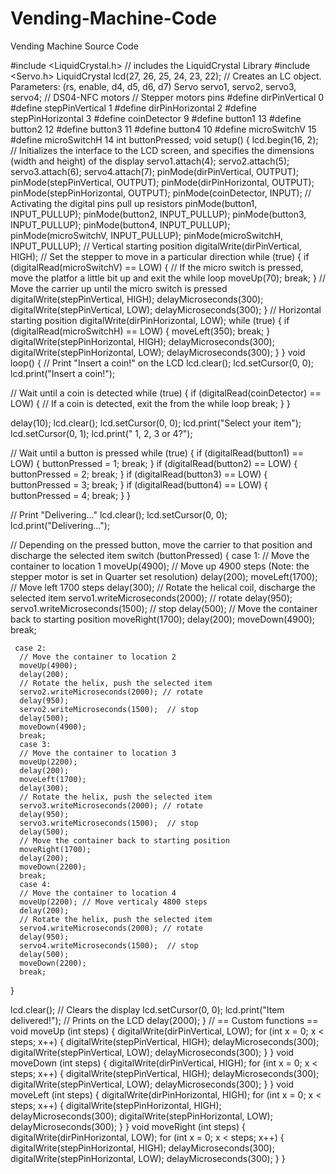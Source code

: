 # Vending-Machine-Code
Vending Machine Source Code

#include <LiquidCrystal.h> // includes the LiquidCrystal Library
#include <Servo.h>
LiquidCrystal lcd(27, 26, 25, 24, 23, 22); // Creates an LC object. Parameters: (rs, enable, d4, d5, d6, d7)
Servo servo1, servo2, servo3, servo4;   // DS04-NFC motors
// Stepper motors pins
#define dirPinVertical 0
#define stepPinVertical 1
#define dirPinHorizontal 2
#define stepPinHorizontal 3
#define coinDetector 9
#define button1 13
#define button2 12
#define button3 11
#define button4 10
#define microSwitchV 15
#define microSwitchH 14
int buttonPressed;
void setup() {
  lcd.begin(16, 2); // Initializes the interface to the LCD screen, and specifies the dimensions (width and height) of the display
  servo1.attach(4);
  servo2.attach(5);
  servo3.attach(6);
  servo4.attach(7);
  pinMode(dirPinVertical, OUTPUT);
  pinMode(stepPinVertical, OUTPUT);
  pinMode(dirPinHorizontal, OUTPUT);
  pinMode(stepPinHorizontal, OUTPUT);
  pinMode(coinDetector, INPUT);
  // Activating the digital pins pull up resistors
  pinMode(button1, INPUT_PULLUP);
  pinMode(button2, INPUT_PULLUP);
  pinMode(button3, INPUT_PULLUP);
  pinMode(button4, INPUT_PULLUP);
  pinMode(microSwitchV, INPUT_PULLUP);
  pinMode(microSwitchH, INPUT_PULLUP);
  // Vertical starting position
  digitalWrite(dirPinVertical, HIGH); // Set the stepper to move in a particular direction
  while (true) {
    if (digitalRead(microSwitchV) == LOW) { // If the micro switch is pressed, move the platfor a little bit up and exit the while loop
      moveUp(70);
      break;
    }
    // Move the carrier up until the micro switch is pressed
    digitalWrite(stepPinVertical, HIGH);
    delayMicroseconds(300);
    digitalWrite(stepPinVertical, LOW);
    delayMicroseconds(300);
  }
  // Horizontal starting position
  digitalWrite(dirPinHorizontal, LOW);
  while (true) {
    if (digitalRead(microSwitchH) == LOW) {
      moveLeft(350);
      break;
    }
    digitalWrite(stepPinHorizontal, HIGH);
    delayMicroseconds(300);
    digitalWrite(stepPinHorizontal, LOW);
    delayMicroseconds(300);
  }
}
void loop() {
  // Print "Insert a coin!" on the LCD
  lcd.clear();
  lcd.setCursor(0, 0);
  lcd.print("Insert a coin!");
  
  // Wait until a coin is detected
  while (true) {
    if (digitalRead(coinDetector) == LOW) { // If a coin is detected, exit the from the while loop
      break;
    }
  }
  
  delay(10);
  lcd.clear();
  lcd.setCursor(0, 0);
  lcd.print("Select your item");
  lcd.setCursor(0, 1);
  lcd.print(" 1, 2, 3 or 4?");
  
  // Wait until a button is pressed
  while (true) {
    if (digitalRead(button1) == LOW) {
      buttonPressed = 1;
      break;
    }
    if (digitalRead(button2) == LOW) {
      buttonPressed = 2;
      break;
    }
    if (digitalRead(button3) == LOW) {
      buttonPressed = 3;
      break;
    }
    if (digitalRead(button4) == LOW) {
      buttonPressed = 4;
      break;
    }
  }
  
  // Print "Delivering..." 
  lcd.clear();
  lcd.setCursor(0, 0);
  lcd.print("Delivering...");
  
  // Depending on the pressed button, move the carrier to that position and discharge the selected item 
  switch (buttonPressed) {
    case 1:
      // Move the container to location 1
      moveUp(4900); // Move up 4900 steps (Note: the stepper motor is set in Quarter set resolution)
      delay(200);
      moveLeft(1700); // Move left 1700 steps
      delay(300);
      // Rotate the helical coil, discharge the selected item
      servo1.writeMicroseconds(2000); // rotate
      delay(950);
      servo1.writeMicroseconds(1500);  // stop
      delay(500);
      // Move the container back to starting position
      moveRight(1700);
      delay(200);
      moveDown(4900);
      break;
      
     case 2:
      // Move the container to location 2
      moveUp(4900);
      delay(200);
      // Rotate the helix, push the selected item
      servo2.writeMicroseconds(2000); // rotate
      delay(950);
      servo2.writeMicroseconds(1500);  // stop
      delay(500);
      moveDown(4900);
      break;
      case 3:
      // Move the container to location 3
      moveUp(2200); 
      delay(200);
      moveLeft(1700);
      delay(300);
      // Rotate the helix, push the selected item
      servo3.writeMicroseconds(2000); // rotate
      delay(950);
      servo3.writeMicroseconds(1500);  // stop
      delay(500);
      // Move the container back to starting position
      moveRight(1700);
      delay(200);
      moveDown(2200);
      break;
      case 4:
      // Move the container to location 4
      moveUp(2200); // Move verticaly 4800 steps
      delay(200);
      // Rotate the helix, push the selected item
      servo4.writeMicroseconds(2000); // rotate
      delay(950);
      servo4.writeMicroseconds(1500);  // stop
      delay(500);
      moveDown(2200);
      break;
  }
  
  lcd.clear(); // Clears the display
  lcd.setCursor(0, 0);
  lcd.print("Item delivered!"); // Prints on the LCD
  delay(2000);
}
// == Custom functions ==
void moveUp (int steps) {
  digitalWrite(dirPinVertical, LOW);
  for (int x = 0; x < steps; x++) {
    digitalWrite(stepPinVertical, HIGH);
    delayMicroseconds(300);
    digitalWrite(stepPinVertical, LOW);
    delayMicroseconds(300);
  }
}
void moveDown (int steps) {
  digitalWrite(dirPinVertical, HIGH);
  for (int x = 0; x < steps; x++) {
    digitalWrite(stepPinVertical, HIGH);
    delayMicroseconds(300);
    digitalWrite(stepPinVertical, LOW);
    delayMicroseconds(300);
  }
}
void moveLeft (int steps) {
  digitalWrite(dirPinHorizontal, HIGH);
  for (int x = 0; x < steps; x++) {
    digitalWrite(stepPinHorizontal, HIGH);
    delayMicroseconds(300);
    digitalWrite(stepPinHorizontal, LOW);
    delayMicroseconds(300);
  }
}
void moveRight (int steps) {
  digitalWrite(dirPinHorizontal, LOW);
  for (int x = 0; x < steps; x++) {
    digitalWrite(stepPinHorizontal, HIGH);
    delayMicroseconds(300);
    digitalWrite(stepPinHorizontal, LOW);
    delayMicroseconds(300);
  }
}

